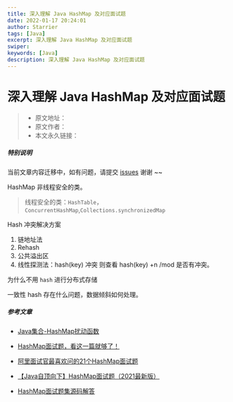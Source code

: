 ```yaml
---
title: 深入理解 Java HashMap 及对应面试题
date: 2022-01-17 20:24:01
author: Starrier
tags: [Java]
excerpt: 深入理解 Java HashMap 及对应面试题
swiper:
keywords: [Java]
description: 深入理解 Java HashMap 及对应面试题
---
```


# 深入理解 Java HashMap 及对应面试题

> * 原文地址：[]()
> * 原文作者：[]()
> * 本文永久链接：[]()

##### **特别说明**

当前文章内容迁移中，如有问题，请提交 [issues](https://github.com/Starrier/starrier.github.io/issues) 谢谢 ~~

HashMap 非线程安全的类。

> 线程安全的类：`HashTable`，`ConcurrentHashMap`,`Collections.synchronizedMap`

Hash 冲突解决方案

1. 链地址法
2. Rehash
3. 公共溢出区
4. 线性探测法：hash(key) 冲突 则查看 hash(key) +n /mod 是否有冲突。


为什么不用 `hash` 进行分布式存储


一致性 hash 存在什么问题，数据倾斜如何处理。



##### 参考文章

- [Java集合-HashMap扰动函数](https://blog.csdn.net/weixin_33748818/article/details/91994025)

- [HashMap面试题，看这一篇就够了！](https://juejin.cn/post/6844904013909983245#heading-26)

- [阿里面试官最喜欢问的21个HashMap面试题](https://www.bilibili.com/read/cv6114752)

- [【Java自顶向下】HashMap面试题（2021最新版）](https://blog.csdn.net/xt199711/article/details/113918057)

- [HashMap面试题集源码解答](https://zhuanlan.zhihu.com/p/388105370)


